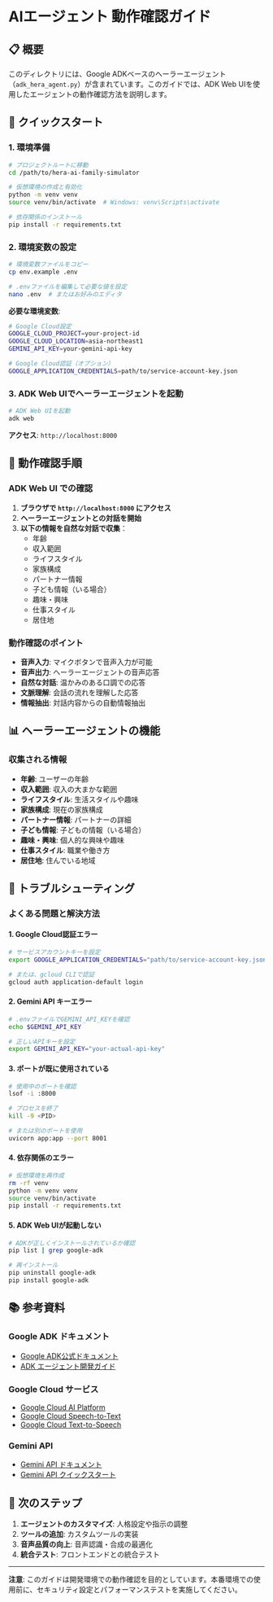 # AIエージェント 動作確認ガイド

## 📋 概要

このディレクトリには、Google ADKベースのヘーラーエージェント（`adk_hera_agent.py`）が含まれています。このガイドでは、ADK Web UIを使用したエージェントの動作確認方法を説明します。

## 🚀 クイックスタート

### 1. 環境準備

```bash
# プロジェクトルートに移動
cd /path/to/hera-ai-family-simulator

# 仮想環境の作成と有効化
python -m venv venv
source venv/bin/activate  # Windows: venv\Scripts\activate

# 依存関係のインストール
pip install -r requirements.txt
```

### 2. 環境変数の設定

```bash
# 環境変数ファイルをコピー
cp env.example .env

# .envファイルを編集して必要な値を設定
nano .env  # またはお好みのエディタ
```

**必要な環境変数**:
```bash
# Google Cloud設定
GOOGLE_CLOUD_PROJECT=your-project-id
GOOGLE_CLOUD_LOCATION=asia-northeast1
GEMINI_API_KEY=your-gemini-api-key

# Google Cloud認証（オプション）
GOOGLE_APPLICATION_CREDENTIALS=path/to/service-account-key.json
```

### 3. ADK Web UIでヘーラーエージェントを起動

```bash
# ADK Web UIを起動
adk web
```

**アクセス**: `http://localhost:8000`

## 🧪 動作確認手順

### ADK Web UI での確認

1. **ブラウザで `http://localhost:8000` にアクセス**
2. **ヘーラーエージェントとの対話を開始**
3. **以下の情報を自然な対話で収集**：
   - 年齢
   - 収入範囲
   - ライフスタイル
   - 家族構成
   - パートナー情報
   - 子ども情報（いる場合）
   - 趣味・興味
   - 仕事スタイル
   - 居住地

### 動作確認のポイント

- **音声入力**: マイクボタンで音声入力が可能
- **音声出力**: ヘーラーエージェントの音声応答
- **自然な対話**: 温かみのある口調での応答
- **文脈理解**: 会話の流れを理解した応答
- **情報抽出**: 対話内容からの自動情報抽出

## 📊 ヘーラーエージェントの機能

### 収集される情報

- **年齢**: ユーザーの年齢
- **収入範囲**: 収入の大まかな範囲
- **ライフスタイル**: 生活スタイルや趣味
- **家族構成**: 現在の家族構成
- **パートナー情報**: パートナーの詳細
- **子ども情報**: 子どもの情報（いる場合）
- **趣味・興味**: 個人的な興味や趣味
- **仕事スタイル**: 職業や働き方
- **居住地**: 住んでいる地域

## 🐛 トラブルシューティング

### よくある問題と解決方法

#### 1. Google Cloud認証エラー
```bash
# サービスアカウントキーを設定
export GOOGLE_APPLICATION_CREDENTIALS="path/to/service-account-key.json"

# または、gcloud CLIで認証
gcloud auth application-default login
```

#### 2. Gemini API キーエラー
```bash
# .envファイルでGEMINI_API_KEYを確認
echo $GEMINI_API_KEY

# 正しいAPIキーを設定
export GEMINI_API_KEY="your-actual-api-key"
```

#### 3. ポートが既に使用されている
```bash
# 使用中のポートを確認
lsof -i :8000

# プロセスを終了
kill -9 <PID>

# または別のポートを使用
uvicorn app:app --port 8001
```

#### 4. 依存関係のエラー
```bash
# 仮想環境を再作成
rm -rf venv
python -m venv venv
source venv/bin/activate
pip install -r requirements.txt
```

#### 5. ADK Web UIが起動しない
```bash
# ADKが正しくインストールされているか確認
pip list | grep google-adk

# 再インストール
pip uninstall google-adk
pip install google-adk
```

## 📚 参考資料

### Google ADK ドキュメント
- [Google ADK公式ドキュメント](https://developers.google.com/adk)
- [ADK エージェント開発ガイド](https://developers.google.com/adk/agents)

### Google Cloud サービス
- [Google Cloud AI Platform](https://cloud.google.com/ai-platform)
- [Google Cloud Speech-to-Text](https://cloud.google.com/speech-to-text)
- [Google Cloud Text-to-Speech](https://cloud.google.com/text-to-speech)

### Gemini API
- [Gemini API ドキュメント](https://ai.google.dev/docs)
- [Gemini API クイックスタート](https://ai.google.dev/docs/quickstart)

## 🚀 次のステップ

1. **エージェントのカスタマイズ**: 人格設定や指示の調整
2. **ツールの追加**: カスタムツールの実装
3. **音声品質の向上**: 音声認識・合成の最適化
4. **統合テスト**: フロントエンドとの統合テスト

---

**注意**: このガイドは開発環境での動作確認を目的としています。本番環境での使用前に、セキュリティ設定とパフォーマンステストを実施してください。

